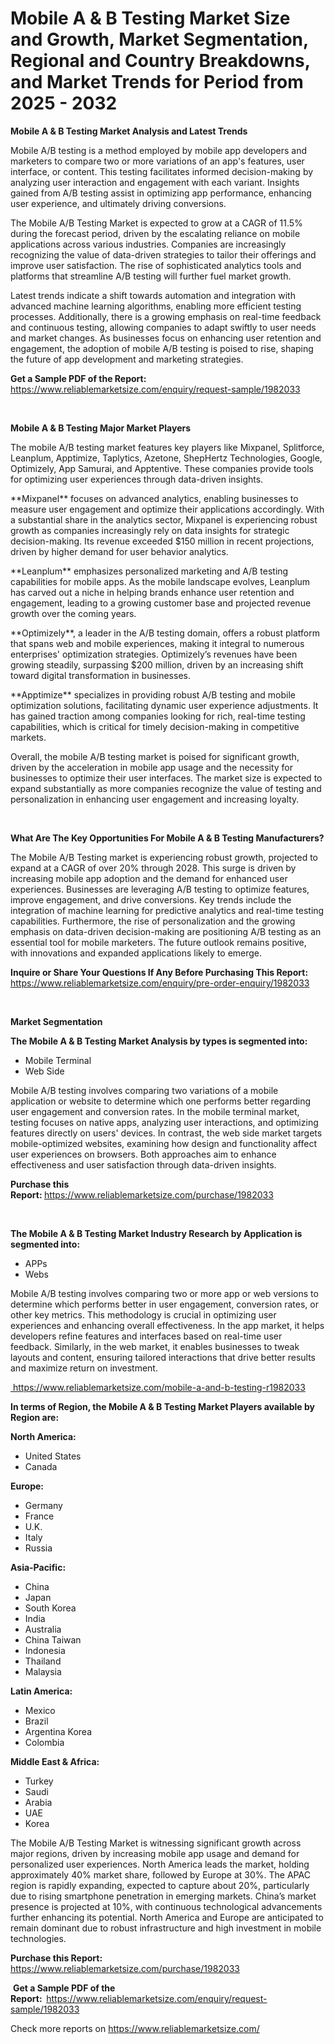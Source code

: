 <p><h1>Mobile A & B Testing Market Size and Growth, Market Segmentation, Regional and Country Breakdowns, and Market Trends for Period from 2025 -  2032</h1></p><p><strong>Mobile A & B Testing Market Analysis and Latest Trends</strong></p>
<p><p>Mobile A/B testing is a method employed by mobile app developers and marketers to compare two or more variations of an app's features, user interface, or content. This testing facilitates informed decision-making by analyzing user interaction and engagement with each variant. Insights gained from A/B testing assist in optimizing app performance, enhancing user experience, and ultimately driving conversions.</p><p>The Mobile A/B Testing Market is expected to grow at a CAGR of 11.5% during the forecast period, driven by the escalating reliance on mobile applications across various industries. Companies are increasingly recognizing the value of data-driven strategies to tailor their offerings and improve user satisfaction. The rise of sophisticated analytics tools and platforms that streamline A/B testing will further fuel market growth. </p><p>Latest trends indicate a shift towards automation and integration with advanced machine learning algorithms, enabling more efficient testing processes. Additionally, there is a growing emphasis on real-time feedback and continuous testing, allowing companies to adapt swiftly to user needs and market changes. As businesses focus on enhancing user retention and engagement, the adoption of mobile A/B testing is poised to rise, shaping the future of app development and marketing strategies.</p></p>
<p><strong>Get a Sample PDF of the Report:&nbsp;</strong> <a href="https://www.reliablemarketsize.com/enquiry/request-sample/1982033?utm_campaign=2461&utm_medium=2&utm_source=Github&utm_content=ia&utm_term=08042025&utm_id=mobile-a-b-testing">https://www.reliablemarketsize.com/enquiry/request-sample/1982033</a></p>
<p>&nbsp;</p>
<p><strong>Mobile A & B Testing Major Market Players</strong></p>
<p><p>The mobile A/B testing market features key players like Mixpanel, Splitforce, Leanplum, Apptimize, Taplytics, Azetone, ShepHertz Technologies, Google, Optimizely, App Samurai, and Apptentive. These companies provide tools for optimizing user experiences through data-driven insights.</p><p>**Mixpanel** focuses on advanced analytics, enabling businesses to measure user engagement and optimize their applications accordingly. With a substantial share in the analytics sector, Mixpanel is experiencing robust growth as companies increasingly rely on data insights for strategic decision-making. Its revenue exceeded $150 million in recent projections, driven by higher demand for user behavior analytics.</p><p>**Leanplum** emphasizes personalized marketing and A/B testing capabilities for mobile apps. As the mobile landscape evolves, Leanplum has carved out a niche in helping brands enhance user retention and engagement, leading to a growing customer base and projected revenue growth over the coming years.</p><p>**Optimizely**, a leader in the A/B testing domain, offers a robust platform that spans web and mobile experiences, making it integral to numerous enterprises' optimization strategies. Optimizely’s revenues have been growing steadily, surpassing $200 million, driven by an increasing shift toward digital transformation in businesses.</p><p>**Apptimize** specializes in providing robust A/B testing and mobile optimization solutions, facilitating dynamic user experience adjustments. It has gained traction among companies looking for rich, real-time testing capabilities, which is critical for timely decision-making in competitive markets.</p><p>Overall, the mobile A/B testing market is poised for significant growth, driven by the acceleration in mobile app usage and the necessity for businesses to optimize their user interfaces. The market size is expected to expand substantially as more companies recognize the value of testing and personalization in enhancing user engagement and increasing loyalty.</p></p>
<p>&nbsp;</p>
<p><strong>What Are The Key Opportunities For Mobile A & B Testing Manufacturers?</strong></p>
<p><p>The Mobile A/B Testing market is experiencing robust growth, projected to expand at a CAGR of over 20% through 2028. This surge is driven by increasing mobile app adoption and the demand for enhanced user experiences. Businesses are leveraging A/B testing to optimize features, improve engagement, and drive conversions. Key trends include the integration of machine learning for predictive analytics and real-time testing capabilities. Furthermore, the rise of personalization and the growing emphasis on data-driven decision-making are positioning A/B testing as an essential tool for mobile marketers. The future outlook remains positive, with innovations and expanded applications likely to emerge.</p></p>
<p><strong>Inquire or Share Your Questions If Any Before Purchasing This Report:</strong> <a href="https://www.reliablemarketsize.com/enquiry/pre-order-enquiry/1982033?utm_campaign=2461&utm_medium=2&utm_source=Github&utm_content=ia&utm_term=08042025&utm_id=mobile-a-b-testing">https://www.reliablemarketsize.com/enquiry/pre-order-enquiry/1982033</a></p>
<p>&nbsp;</p>
<p><strong>Market Segmentation</strong></p>
<p><strong>The Mobile A & B Testing Market Analysis by types is segmented into:</strong></p>
<p><ul><li>Mobile Terminal</li><li>Web Side</li></ul></p>
<p><p>Mobile A/B testing involves comparing two variations of a mobile application or website to determine which one performs better regarding user engagement and conversion rates. In the mobile terminal market, testing focuses on native apps, analyzing user interactions, and optimizing features directly on users' devices. In contrast, the web side market targets mobile-optimized websites, examining how design and functionality affect user experiences on browsers. Both approaches aim to enhance effectiveness and user satisfaction through data-driven insights.</p></p>
<p><strong>Purchase this Report:&nbsp;</strong><a href="https://www.reliablemarketsize.com/purchase/1982033?utm_campaign=2461&utm_medium=2&utm_source=Github&utm_content=ia&utm_term=08042025&utm_id=mobile-a-b-testing">https://www.reliablemarketsize.com/purchase/1982033</a></p>
<p>&nbsp;</p>
<p><strong>The Mobile A & B Testing Market Industry Research by Application is segmented into:</strong></p>
<p><ul><li>APPs</li><li>Webs</li></ul></p>
<p><p>Mobile A/B testing involves comparing two or more app or web versions to determine which performs better in user engagement, conversion rates, or other key metrics. This methodology is crucial in optimizing user experiences and enhancing overall effectiveness. In the app market, it helps developers refine features and interfaces based on real-time user feedback. Similarly, in the web market, it enables businesses to tweak layouts and content, ensuring tailored interactions that drive better results and maximize return on investment.</p></p>
<p><a href="https://www.reliablemarketsize.com/mobile-a-and-b-testing-r1982033?utm_campaign=2461&utm_medium=2&utm_source=Github&utm_content=ia&utm_term=08042025&utm_id=mobile-a-b-testing">&nbsp;https://www.reliablemarketsize.com/mobile-a-and-b-testing-r1982033</a></p>
<p><strong>In terms of Region, the Mobile A & B Testing Market Players available by Region are:</strong></p>
<p>
    <p> <strong> North America: </strong>
        <ul>
            <li>United States</li>
            <li>Canada</li>
        </ul>
        </p> 
    <p> <strong> Europe: </strong>
        <ul>
            <li>Germany</li>
            <li>France</li>
            <li>U.K.</li>
            <li>Italy</li>
            <li>Russia</li>
        </ul>
        </p> 
    <p> <strong> Asia-Pacific: </strong>
        <ul>
            <li>China</li>
            <li>Japan</li>
            <li>South Korea</li>
            <li>India</li>
            <li>Australia</li>
            <li>China Taiwan</li>
            <li>Indonesia</li>
            <li>Thailand</li>
            <li>Malaysia</li>
        </ul>
        </p> 
    <p> <strong> Latin America: </strong>
        <ul>
            <li>Mexico</li>
            <li>Brazil</li>
            <li>Argentina Korea</li>
            <li>Colombia</li>
        </ul>
        </p> 
    <p> <strong> Middle East & Africa: </strong>
        <ul>
            <li>Turkey</li>
            <li>Saudi</li>
            <li>Arabia</li>
            <li>UAE</li>
            <li>Korea</li>
        </ul>
    </p>
    </p>
<p><p>The Mobile A/B Testing Market is witnessing significant growth across major regions, driven by increasing mobile app usage and demand for personalized user experiences. North America leads the market, holding approximately 40% market share, followed by Europe at 30%. The APAC region is rapidly expanding, expected to capture about 20%, particularly due to rising smartphone penetration in emerging markets. China’s market presence is projected at 10%, with continuous technological advancements further enhancing its potential. North America and Europe are anticipated to remain dominant due to robust infrastructure and high investment in mobile technologies.</p></p>
<p><strong>Purchase this Report: </strong><a href="https://www.reliablemarketsize.com/purchase/1982033?utm_campaign=2461&utm_medium=2&utm_source=Github&utm_content=ia&utm_term=08042025&utm_id=mobile-a-b-testing">https://www.reliablemarketsize.com/purchase/1982033</a></p>
<p>&nbsp;<strong>Get a Sample PDF of the Report:&nbsp;&nbsp;</strong><a href="https://www.reliablemarketsize.com/enquiry/request-sample/1982033?utm_campaign=2461&utm_medium=2&utm_source=Github&utm_content=ia&utm_term=08042025&utm_id=mobile-a-b-testing">https://www.reliablemarketsize.com/enquiry/request-sample/1982033</a></p>
<p><strong></strong></p>
<p>Check more reports on <a href="https://www.reliablemarketsize.com/?utm_campaign=2461&utm_medium=2&utm_source=Github&utm_content=ia&utm_term=08042025&utm_id=mobile-a-b-testing">https://www.reliablemarketsize.com/</a></p>